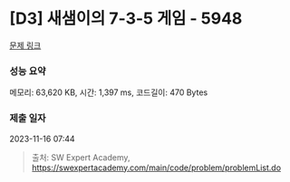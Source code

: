 # [D3] 새샘이의 7-3-5 게임 - 5948 

[문제 링크](https://swexpertacademy.com/main/code/problem/problemDetail.do?contestProbId=AWZ2IErKCwUDFAUQ) 

### 성능 요약

메모리: 63,620 KB, 시간: 1,397 ms, 코드길이: 470 Bytes

### 제출 일자

2023-11-16 07:44



> 출처: SW Expert Academy, https://swexpertacademy.com/main/code/problem/problemList.do